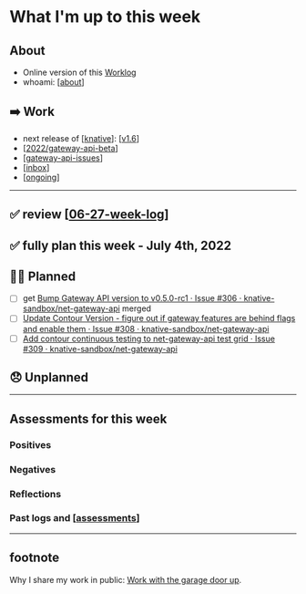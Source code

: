 # What I'm up to this week

## About
- Online version of this [Worklog](https://carlisia.github.io/carlisia/)
- whoami: [[about]]

## ➡️ Work
- next release of [[knative]]: [[v1.6]]
- [[2022/gateway-api-beta]]
- [[gateway-api-issues]]
- [[inbox]]
- [[ongoing]]

---
## ✅ review [[06-27-week-log]]
## ✅ fully plan this week - July 4th, 2022
## 🙋‍♀️ Planned
- [ ] get [Bump Gateway API version to v0.5.0-rc1 · Issue #306 · knative-sandbox/net-gateway-api](https://github.com/knative-sandbox/net-gateway-api/issues/306) merged
- [ ] [Update Contour Version - figure out if gateway features are behind flags and enable them · Issue #308 · knative-sandbox/net-gateway-api](https://github.com/knative-sandbox/net-gateway-api/issues/308)
- [ ] [Add contour continuous testing to net-gateway-api test grid · Issue #309 · knative-sandbox/net-gateway-api](https://github.com/knative-sandbox/net-gateway-api/issues/309)

## 😞 Unplanned
---
## Assessments for this week
### Positives
### Negatives
### Reflections
### Past logs and [[assessments]]
---
## footnote
Why I share my work in public: [Work with the garage door up](https://notes.andymatuschak.org/z21cgR9K3UcQ5a7yPsj2RUim3oM2TzdBByZu).

[//begin]: # "Autogenerated link references for markdown compatibility"
[about]: career/about.md "About"
[knative]: learning/knative.md "knative"
[v1.6]: contributions/v1.6.md "v1.6"
[2022/gateway-api-beta]: scrapbook/2022/gateway-api-beta.md "gateway-api beta"
[gateway-api-issues]: kubernetes/gateway-api-issues.md "Gateway API issues"
[inbox]: contributions/inbox.md "inbox"
[ongoing]: knative/ongoing.md "ongoing"
[06-27-week-log]: 2022/06-jun/06-27-week-log.md "log week of June 27th"
[assessments]: 2022/assessments.md "assessments"
[//end]: # "Autogenerated link references"